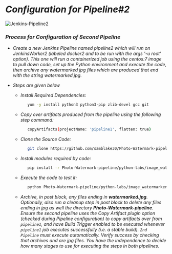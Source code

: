 # _Configuration for Pipeline#2_
![Jenkins-Pipeline2](https://img.shields.io/badge/Jenkins--Pipeline-2-blue)

### _Process for Configuration of Second Pipeline_


* _Create a new Jenkins Pipeline named pipeline2 which will run on JenkinsWorker2 (labeled docker2 and to be run with the args '-u root' option). This one will run a containerized job using the centos:7 image to pull down code, set up the Python environment and execute the code, then archive any watermarked jpg files which are produced that end with the string watermarked.jpg._

* _Steps are given below_
  * _Install Required Dependencies:_
    ```bash 
       yum -y install python3 python3-pip zlib-devel gcc git
    ```
  * _Copy over artifacts produced from the pipeline using the following step command:_
    ```bash
       copyArtifacts(projectName: 'pipeline1', flatten: true)
    ```
  * _Clone the Source Code:_
    ```bash
       git clone https://github.com/samblake30/Photo-Watermark-pipeline.git
    ```
  * _Install modules required by code:_
    ```bash
       pip install -r Photo-Watermark-pipeline/python-labs/image_watermarker/requirements.txt
    ```
  * _Execute the code to test it:_
    ```bash
       python Photo-Watermark-pipeline/python-labs/image_watermarker/watermark.py
    ```
  * _Archive, in post block, any files ending in ***watermarked.jpg***. Optionally, also run a cleanup step in post block to delete any files ending in jpg as well the directory ***Photo-Watermark-pipeline***. Ensure the second pipeline uses the Copy Artifact plugin option (checked during Pipeline configuration) to copy artifacts over from ```pipeline1```, and have Build Trigger enabled to be executed whenever ```pipeline1``` job executes successfully (i.e. a stable build). ```2nd Pipeline``` must execute automatically. Verify success by checking that archives and are jpg files. You have the independence to decide how many stages to use for executing the steps in both pipelines._
       
